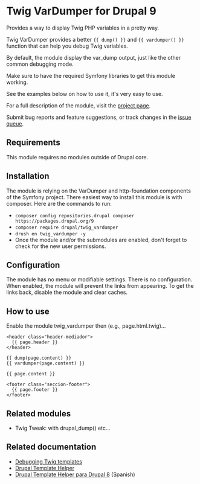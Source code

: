 # Twig VarDumper for Drupal 9

Provides a way to display Twig PHP variables in a pretty way.

Twig VarDumper provides a better `{{ dump() }}` and `{{ vardumper() }}`
function that can help you debug Twig variables.

By default, the module display the var_dump output, just like the
other common debugging mode.

Make sure to have the required Symfony libraries to get this module working.

See the examples below on how to use it, it's very easy to use.

For a full description of the module, visit the
[project page](https://www.drupal.org/project/twig_vardumper).

Submit bug reports and feature suggestions, or track changes in the
[issue queue](https://www.drupal.org/project/issues/twig_vardumper).


## Requirements

This module requires no modules outside of Drupal core.


## Installation

The module is relying on the VarDumper and http-foundation components of
the Symfony project.
There easiest way to install this module is with composer. Here are the
commands to run:

* `composer config repositories.drupal composer https://packages.drupal.org/9`
* `composer require drupal/twig_vardumper`
* `drush en twig_vardumper -y`
* Once the module and/or the submodules are enabled, don't forget to check
  for the new user permissions.


## Configuration

The module has no menu or modifiable settings. There is no configuration. When
enabled, the module will prevent the links from appearing. To get the links
back, disable the module and clear caches.


## How to use

Enable the module twig_vardumper then (e.g., page.html.twig)...

    <header class="header-mediador">
      {{ page.header }}
    </header>

    {{ dump(page.content) }}
    {{ vardumper(page.content) }}

    {{ page.content }}

    <footer class="seccion-footer">
      {{ page.footer }}
    </footer>


## Related modules

* Twig Tweak: with drupal_dump() etc...


## Related documentation

* [Debugging Twig templates](https://www.drupal.org/docs/8/theming/twig/debugging-twig-templates)
* [Drupal Template Helper](https://front.id/en/articles/drupal-template-helper)
* [Drupal Template Helper para Drupal 8](https://www.keopx.net/blog/drupal-template-helper-para-drupal-8) (Spanish)
